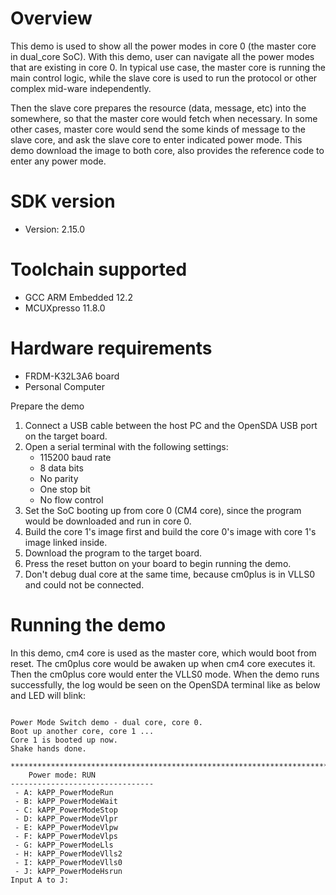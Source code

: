 Overview
========
This demo is used to show all the power modes in core 0 (the master core in dual_core SoC). With this demo, user can navigate all the power modes that are existing in core 0.
In typical use case, the master core is running the main control logic, while the slave core is used to run the protocol or other complex mid-ware independently.

Then the slave core prepares the resource (data, message, etc) into the somewhere, so that the master core would fetch when necessary. In some other cases, master core would send the some kinds of message to the slave core, and ask the slave core to enter indicated power mode. This demo download the image to both core, also provides the reference code to enter any power mode.


SDK version
===========
- Version: 2.15.0

Toolchain supported
===================
- GCC ARM Embedded  12.2
- MCUXpresso  11.8.0

Hardware requirements
=====================
- FRDM-K32L3A6 board
- Personal Computer

Prepare the demo
1.  Connect a USB cable between the host PC and the OpenSDA USB port on the target board.
2.  Open a serial terminal with the following settings:
    - 115200 baud rate
    - 8 data bits
    - No parity
    - One stop bit
    - No flow control
3.  Set the SoC booting up from core 0 (CM4 core), since the program would be downloaded and run in core 0.
4.  Build the core 1's image first and build the core 0's image with core 1's image linked inside.
5.  Download the program to the target board.
6.  Press the reset button on your board to begin running the demo.
7.  Don't debug dual core at the same time, because cm0plus is in VLLS0 and could not be
    connected.

Running the demo
================
In this demo, cm4 core is used as the master core, which would boot from reset. The cm0plus core would be awaken up when cm4 core
executes it. Then the cm0plus core would enter the VLLS0 mode.
When the demo runs successfully, the log would be seen on the OpenSDA terminal like as below and LED will blink:

~~~~~~~~~~~~~~~~~~~~~

Power Mode Switch demo - dual core, core 0.
Boot up another core, core 1 ...
Core 1 is booted up now.
Shake hands done.

**************************************************************************
    Power mode: RUN
--------------------------------
 - A: kAPP_PowerModeRun
 - B: kAPP_PowerModeWait
 - C: kAPP_PowerModeStop
 - D: kAPP_PowerModeVlpr
 - E: kAPP_PowerModeVlpw
 - F: kAPP_PowerModeVlps
 - G: kAPP_PowerModeLls
 - H: kAPP_PowerModeVlls2
 - I: kAPP_PowerModeVlls0
 - J: kAPP_PowerModeHsrun
Input A to J:
~~~~~~~~~~~~~~~~~~~~~

